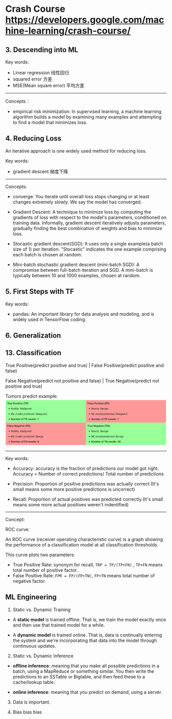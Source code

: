 # Crash Course https://developers.google.com/machine-learning/crash-course/

## 3. Descending into ML

Key words:

* Linear regression 线性回归
* squared error 方差
* MSE(Mean square error) 平均方差

---

Concepts：

* empirical risk minimization: In supervised learning, a machine learning algorithm builds a model by examining many examples and attempting to find a model that minimizes loss.

## 4. Reducing Loss

An iterative approach is one widely used method for reducing loss.

Key words:

* gradient descent 梯度下降

---

Concepts:

* converge: You iterate until overall loss stops changing or at least changes extremely slowly. We say the model has converged.

* Gradient Descent: A technique to minimize loss by computing the gradients of loss with respect to the model's parameters, conditioned on training data. Informally, gradient descent iteratively adjusts parameters, gradually finding the best combination of weights and bias to minimize loss.

* Stocastic gradient descent(SGD): It uses only a single example(a batch size of 1) per iteration. "Stocastic" indicates the one example comprising each batch is chosen at random.

* Mini-batch stochastic gradient descent (mini-batch SGD): A compromise between full-batch iteration and SGD. A mini-batch is typically between 10 and 1000 examples, chosen at random.

## 5. First Steps with TF

Key words:

* pandas: An important library for data analysis and modeling, and is widely used in TensorFlow coding.

## 6. Generalization

## 13. Classification

True Positive(predict positive and true)  | False Positive(predict positive and false)

False Negative(predict not positive and false) | True Negative(predict not positive and true)

Tumors predict example: ![example](image/example.png)

---

Key words:

* Accuracy: accuracy is the fraction of predictions our model got right. Accuracy = Number of correct predictions/ Total number of predictions

* Precision: Proportion of positive predictions was actually correct.(It's small means some more positive predictions is uncorrect)

* Recall: Proportion of actual positives was predicted correctly.(It's small means some more actual positives weren't indentified)

---

Concept:

ROC curve: 

An ROC curve (receiver operating characteristic curve) is a graph showing the performance of a classification model at all classification thresholds. 

This curve plots two parameters:
* True Positive Rate: synonym for recall, `TRP = TP/(TP+FN)` , `TP+FN` means total number of positive factor.
* False Positive Rate: `FPR = FP/(FP+TN)`, `FP+TN` means total number of negative factor.

## ML Engineering

1. Static vs. Dynamic Training

* A **static model** is trained offline. That is, we train the model exactly once and then use that trained model for a while.

* A **dynamic model** is trained online. That is, data is continually entering the system and we're incorporating that data into the model through continuous updates.

2. Static vs. Dynamic Inference

* **offline inference**: meaning that you make all possible predictions in a batch, using a MapReduce or something similar. You then write the predictions to an SSTable or Bigtable, and then feed these to a cache/lookup table.

* **online inference**: meaning that you predict on demand, using a server.

3. Data is important.

4. Bias bias bias